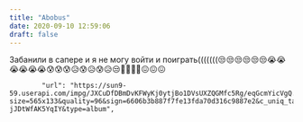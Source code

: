 ```yaml
---
title: "Abobus"
date: 2020-09-10 12:59:06
draft: false
---
```


Забанили в сапере и я не могу войти и поиграть(((((((😒😒😒😒😒😒😭😭😭😭😭😭😰😰😰😥😰😥😰😥😒🤧🤧🤧🤧😖😖😖

            "url": "https://sun9-59.userapi.com/impg/JXCuDfDBmDvKFWyKj0ytjBo1DVsUXZQGMfc5Rg/eqGcmYicVgQ.jpg?size=565x133&quality=96&sign=6606b3b887f7fe13fda70d316c9887e2&c_uniq_tag=RmFaLmedM_UY8DYItsPaEHfK4rIa0-jJDtWfAK5YqIY&type=album",
